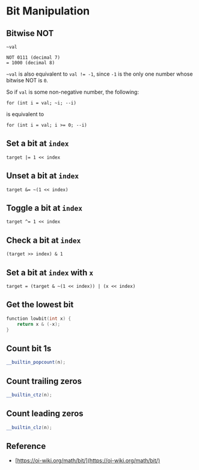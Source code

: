# Bit Manipulation

## Bitwise NOT

`~val`

```text
NOT 0111 (decimal 7)
= 1000 (decimal 8)
```

`~val` is also equivalent to `val != -1`, since `-1` is the only one number whose bitwise NOT is `0`.

So if `val` is some non-negative number, the following:

```text
for (int i = val; ~i; --i)
```

is equivalent to

```text
for (int i = val; i >= 0; --i)
```

## Set a bit at `index`

`target |= 1 << index`

## Unset a bit at `index`

`target &= ~(1 << index)`

## Toggle a bit at `index`

`target ^= 1 << index`

## Check a bit at `index`

`(target >> index) & 1`

## Set a bit at `index` with `x`

`target = (target & ~(1 << index)) | (x << index)`

## Get the lowest bit

```cpp
function lowbit(int x) {
    return x & (-x);
}
```

## Count bit 1s

```cpp
__builtin_popcount(n);
```

## Count trailing zeros

```cpp
__builtin_ctz(n);
```

## Count leading zeros

```cpp
__builtin_clz(n);
```

## Reference

* [https://oi-wiki.org/math/bit/](https://oi-wiki.org/math/bit/)

